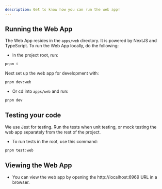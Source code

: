 ```yaml
---
description: Get to know how you can run the web app!
---
```


## Running the Web App

The Web App resides in the `apps/web` directory. It is powered by NextJS and TypeScript. To run the Web App locally, do the following:

* In the project root, run:

```sh
pnpm i
```

Next set up the web app for development with:

```sh
pnpm dev:web
```

* Or cd into `apps/web` and run:

```sh
pnpm dev
```

## Testing your code

We use Jest for testing. Run the tests when unit testing, or mock testing the web app separately from the rest of the project.

* To run tests in the root, use this command:

```sh
pnpm test:web
```

## Viewing the Web App

* You can view the web app by opening the http://localhost:6969 URL in a browser.


